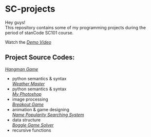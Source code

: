 # SC-projects
Hey guys!\
This repository contains some of my programming projects during the period of stanCode SC101 course.

Watch the *[Demo Video](https://drive.google.com/drive/folders/1Gi3bn9qPW_gR0ISyGzVPLd5Bztdvd7rF?fbclid=IwAR36BW3v_bHn-Idsh-0_ROSWLwrXOzoervZId25OOzH2LX4b6FCGDfULdDg)*

## Project Source Codes:

*[Hangman Game](https://github.com/chihyuchin/SC-projects/blob/main/SC-projects/hangman/hangman.py)*
- python semantics & syntax\
*[Weather Master](https://github.com/chihyuchin/SC-projects/blob/main/SC-projects/weather_master/weather_master.py)*
- python semantics & syntax\
*[My Photoshop](https://github.com/chihyuchin/SC-projects/blob/main/SC-projects/my_photoshop/stanCodoshop.py)*
- image processing\
*[Breakout Game](https://github.com/chihyuchin/SC-projects/blob/main/SC-projects/break_out_game/breakout.py)*
- animation & game designing\
*[Name Popularity Searching System](https://github.com/chihyuchin/SC-projects/blob/main/SC-projects/name_searching_system/babygraphics.py)*
- data structure\
*[Boggle Game Solver](https://github.com/chihyuchin/SC-projects/blob/main/SC-projects/boggle_game_solver/boggle.py)*
- recursive functions

